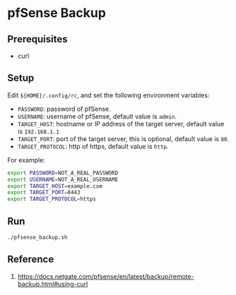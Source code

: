 # pfSense Backup

## Prerequisites
* curl

## Setup

Edit `${HOME}/.config/rc`, and set the following environment variables:
* `PASSWORD`: password of pfSense.
* `USERNAME`: username of pfSense, default value is `admin`.
* `TARGET_HOST`: hostname or IP address of the target server, default value is `192.168.1.1`
* `TARGET_PORT`: port of the target server, this is optional, default value is `80`.
* `TARGET_PROTOCOL`: http of https, default value is `http`.

For example:
```bash
export PASSWORD=NOT_A_REAL_PASSWORD
export USERNAME=NOT_A_REAL_USERNAME
export TARGET_HOST=example.com
export TARGET_PORT=8443
export TARGET_PROTOCOL=https
```
## Run

```bash
./pfsense_backup.sh
```

## Reference
1. https://docs.netgate.com/pfsense/en/latest/backup/remote-backup.html#using-curl
